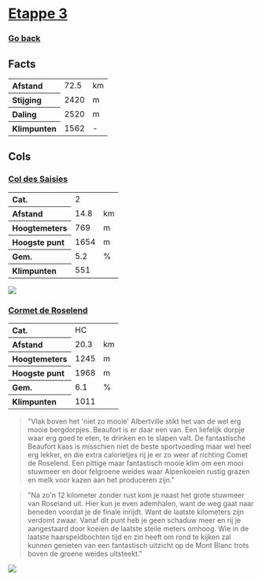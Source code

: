 # [Etappe 3](https://www.komoot.com/nl-nl/tour/1116341801)
### [Go back](../README.md)

## Facts

<table>
  <tr align="left">
    <th>Afstand</th>
    <td>72.5</td>
    <td>km</td>
  </tr>
  <tr align="left">
    <th>Stijging</th>
    <td>2420</td>
    <td>m</td>
  </tr>
  <tr align="left">
    <th>Daling</th>
    <td>2520</td>
    <td>m</td>
  </tr>
  <tr align="left">
    <th>Klimpunten</th>
    <td>1562</td>
    <td>-</td>
  </tr>
</table>

## Cols

### [Col des Saisies](https://climbfinder.com/nl/beklimmingen/col-des-saisies-flumet)
<table>
	<tr align="left">
		<th>Cat.</th>
		<td>2</td>
		<td></td>
	</tr>
	<tr align="left">
		<th>Afstand</th>
		<td>14.8</td>
		<td>km</td>
	</tr>
		<tr align="left">
		<th>Hoogtemeters</th>
		<td>769</td>
		<td>m</td>
	</tr>
	</tr>
		<tr align="left">
		<th>Hoogste punt</th>
		<td>1654</td>
		<td>m</td>
	</tr>
	</tr>
		<tr align="left">
		<th>Gem.</th>
		<td>5.2</td>
		<td>%</td>
	</tr>
	<tr align="left">
		<th>Klimpunten</th>
		<td>551</td>
		<td></td>
	</tr>
</table>

![](https://climbfinder.com/CDN/col-des-saisies-flumet.png)

### [Cormet de Roselend](https://climbfinder.com/nl/beklimmingen/cormet-de-roselend)
<table>
	<tr align="left">
		<th>Cat.</th>
		<td>HC</td>
		<td></td>
	</tr>
	<tr align="left">
		<th>Afstand</th>
		<td>20.3 </td>
		<td>km</td>
	</tr>
		<tr align="left">
		<th>Hoogtemeters</th>
		<td>1245</td>
		<td>m</td>
	</tr>
	</tr>
		<tr align="left">
		<th>Hoogste punt</th>
		<td>1968</td>
		<td>m</td>
	</tr>
	</tr>
		<tr align="left">
		<th>Gem.</th>
		<td>6.1</td>
		<td>%</td>
	</tr>
	<tr align="left">
		<th>Klimpunten</th>
		<td>1011</td>
		<td></td>
	</tr>
</table>

> "Vlak boven het 'niet zo mooie' Albertville stikt het van de wel erg mooie bergdorpjes. Beaufort is er daar een van. Een liefelijk dorpje waar erg goed te eten, te drinken en te slapen valt. De fantastische Beaufort kaas is misschien niet de beste sportvoeding maar wel heel erg lekker, en die extra calorietjes rij je er zo weer af richting Comet de Roselend. Een pittige maar fantastisch mooie klim om een mooi stuwmeer en door felgroene weides waar Alpenkoeien rustig grazen en melk voor kazen aan het produceren zijn."

> "Na zo'n 12 kilometer zonder rust kom je naast het grote stuwmeer van Roseland uit. Hier kun je even ademhalen, want de weg gaat naar beneden voordat je de finale inrijdt. Want de laatste kilometers zijn verdomt zwaar. Vanaf dit punt heb je geen schaduw meer en rij je aangestaard door koeien de laatste steile meters omhoog. Wie in de laatste haarspeldbochten tijd en zin heeft om rond te kijken zal kunnen genieten van een fantastisch uitzicht op de Mont Blanc trots boven de groene weides uitsteekt."

![](https://climbfinder.com/CDN/cormet-de-roselend.png)